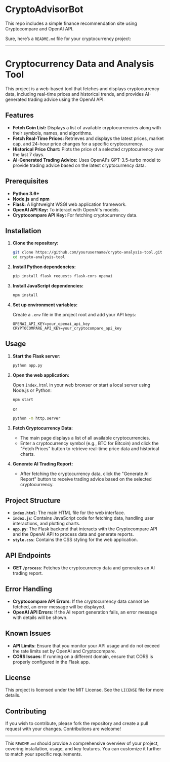 # CryptoAdvisorBot
This repo includes a simple finance recommendation site using Cryptocompare and OpenAI API.

Sure, here’s a `README.md` file for your cryptocurrency project:

---

# Cryptocurrency Data and Analysis Tool

This project is a web-based tool that fetches and displays cryptocurrency data, including real-time prices and historical trends, and provides AI-generated trading advice using the OpenAI API.

## Features

- **Fetch Coin List:** Displays a list of available cryptocurrencies along with their symbols, names, and algorithms.
- **Fetch Real-Time Prices:** Retrieves and displays the latest prices, market cap, and 24-hour price changes for a specific cryptocurrency.
- **Historical Price Chart:** Plots the price of a selected cryptocurrency over the last 7 days.
- **AI-Generated Trading Advice:** Uses OpenAI's GPT-3.5-turbo model to provide trading advice based on the latest cryptocurrency data.

## Prerequisites

- **Python 3.6+**
- **Node.js** and **npm**
- **Flask:** A lightweight WSGI web application framework.
- **OpenAI API Key:** To interact with OpenAI's models.
- **Cryptocompare API Key:** For fetching cryptocurrency data.

## Installation

1. **Clone the repository:**

   ```bash
   git clone https://github.com/yourusername/crypto-analysis-tool.git
   cd crypto-analysis-tool
   ```

2. **Install Python dependencies:**

   ```bash
   pip install flask requests flask-cors openai
   ```

3. **Install JavaScript dependencies:**

   ```bash
   npm install
   ```

4. **Set up environment variables:**

   Create a `.env` file in the project root and add your API keys:

   ```
   OPENAI_API_KEY=your_openai_api_key
   CRYPTOCOMPARE_API_KEY=your_cryptocompare_api_key
   ```

## Usage

1. **Start the Flask server:**

   ```bash
   python app.py
   ```

2. **Open the web application:**

   Open `index.html` in your web browser or start a local server using Node.js or Python:

   ```bash
   npm start
   ```

   or

   ```bash
   python -m http.server
   ```

3. **Fetch Cryptocurrency Data:**

   - The main page displays a list of all available cryptocurrencies.
   - Enter a cryptocurrency symbol (e.g., BTC for Bitcoin) and click the "Fetch Prices" button to retrieve real-time price data and historical charts.

4. **Generate AI Trading Report:**

   - After fetching the cryptocurrency data, click the "Generate AI Report" button to receive trading advice based on the selected cryptocurrency.

## Project Structure

- **`index.html`**: The main HTML file for the web interface.
- **`index.js`**: Contains JavaScript code for fetching data, handling user interactions, and plotting charts.
- **`app.py`**: The Flask backend that interacts with the Cryptocompare API and the OpenAI API to process data and generate reports.
- **`style.css`**: Contains the CSS styling for the web application.

## API Endpoints

- **GET `/process`**: Fetches the cryptocurrency data and generates an AI trading report.

## Error Handling

- **Cryptocompare API Errors**: If the cryptocurrency data cannot be fetched, an error message will be displayed.
- **OpenAI API Errors**: If the AI report generation fails, an error message with details will be shown.

## Known Issues

- **API Limits**: Ensure that you monitor your API usage and do not exceed the rate limits set by OpenAI and Cryptocompare.
- **CORS Issues**: If running on a different domain, ensure that CORS is properly configured in the Flask app.

## License

This project is licensed under the MIT License. See the `LICENSE` file for more details.

## Contributing

If you wish to contribute, please fork the repository and create a pull request with your changes. Contributions are welcome!

---

This `README.md` should provide a comprehensive overview of your project, covering installation, usage, and key features. You can customize it further to match your specific requirements.
